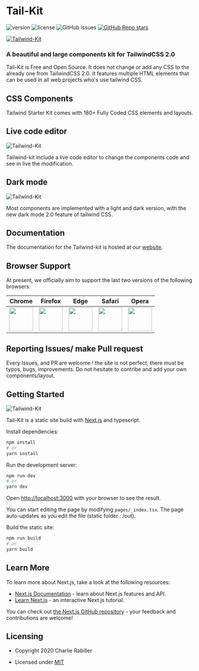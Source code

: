 # Tail-Kit 

![version](https://img.shields.io/badge/version-1.0.0-blue.svg) ![license](https://img.shields.io/badge/license-MIT-blue.svg) ![GitHub issues](https://img.shields.io/github/issues/Charlie85270/fastUI) <a href="https://www.tailwind-kit.com/" target="_blank">
![GitHub Repo stars](https://img.shields.io/github/stars/Charlie85270/fastUI?style=social)

![Tailwind-Kit](https://www.tailwind-kit.com/home.png)
</a>
### A beautiful and large components kit for TailwindCSS 2.0

Tail-Kit is Free and Open Source. It does not change or add any CSS to the already one from TailwindCSS 2.0. It features multiple HTML elements that can be used in all web projects who's use tailwind CSS.

## CSS Components

Tailwind Starter Kit comes with 180+ Fully Coded CSS elements and layouts.

## Live code editor
![Tailwind-Kit](https://i.ibb.co/g3n4NMg/Capture-d-e-cran-2020-12-27-a-12-06-16.png)

Tailwind-kit include a live code editor to change the components code and see in live the modification.


## Dark mode
![Tailwind-Kit](https://www.tailwind-kit.com/demo.gif)

Most components are implemented with a light and dark version, with the new dark mode 2.0 feature of tailwind CSS. 


## Documentation
The documentation for the Tailwind-kit is hosted at our <a href="https://www.tailwind-kit.com/started" target="_blank">website</a>.



## Browser Support

At present, we officially aim to support the last two versions of the following browsers:

| Chrome | Firefox | Edge | Safari | Opera |
|:---:|:---:|:---:|:---:|:---:|
| <img src="https://raw.githubusercontent.com/creativetimofficial/public-assets/master/logos/chrome-logo.png" width="64" height="64"> | <img src="https://raw.githubusercontent.com/creativetimofficial/public-assets/master/logos/firefox-logo.png" width="64" height="64"> | <img src="https://raw.githubusercontent.com/creativetimofficial/public-assets/master/logos/edge-logo.png" width="64" height="64"> | <img src="https://raw.githubusercontent.com/creativetimofficial/public-assets/master/logos/safari-logo.png" width="64" height="64"> | <img src="https://raw.githubusercontent.com/creativetimofficial/public-assets/master/logos/opera-logo.png" width="64" height="64"> |

## Reporting Issues/ make Pull request

Every Issues, and PR are welcome ! 
the site is not perfect, there must be typos, bugs, improvements. 
Do not hesitate to contribe and add your own components/layout.



## Getting Started

![Tailwind-Kit](https://camo.githubusercontent.com/6202639220e8972265da4543eb10e428adbf579b8a07fc427bc90b383647a3c9/68747470733a2f2f7777772e6a6f616f706564726f2e63632f696d672f6769746875622f747970657363726970742d6e6578746a732d737461727465722e706e67)


Tail-Kit is a static site build with [Next.js](https://nextjs.org/) and typescript.

Install dependencies:

```bash
npm install
# or
yarn install
```

Run the development server:

```bash
npm run dev
# or
yarn dev
```

Open [http://localhost:3000](http://localhost:3000) with your browser to see the result.

You can start editing the page by modifying `pages/_index.tsx`. The page auto-updates as you edit the file (static folder : /out).


Build the static site:

```bash
npm run build
# or
yarn build
```


## Learn More

To learn more about Next.js, take a look at the following resources:

- [Next.js Documentation](https://nextjs.org/docs) - learn about Next.js features and API.
- [Learn Next.js](https://nextjs.org/learn) - an interactive Next.js tutorial.

You can check out [the Next.js GitHub repository](https://github.com/vercel/next.js/) - your feedback and contributions are welcome!


## Licensing

- Copyright 2020 Charlie Rabiller</a>


- Licensed under <a href="https://github.com/Charlie85270/fastUI/blob/main/README.md" target="_blank">MIT</a>



